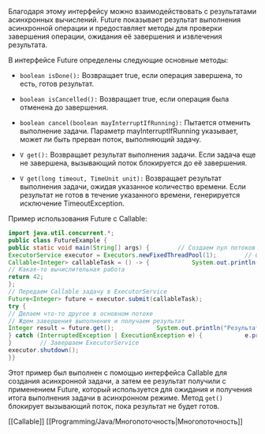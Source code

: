 Благодаря этому интерфейсу можно взаимодействовать с результатами асинхронных вычислений. Future показывает результат выполнения асинхронной операции и предоставляет методы для проверки завершения операции, ожидания её завершения и извлечения результата.

В интерфейсе Future определены следующие основные методы:

- `boolean isDone():` Возвращает true, если операция завершена, то есть, готов результат.
    
- `boolean isCancelled():` Возвращает true, если операция была отменена до завершения.
    
- `boolean cancel(boolean mayInterruptIfRunning):` Пытается отменить выполнение задачи. Параметр mayInterruptIfRunning указывает, может ли быть прерван поток, выполняющий задачу.
    
- `V get():` Возвращает результат выполнения задачи. Если задача еще не завершена, вызывающий поток блокируется до её завершения.
    
- `V get(long timeout, TimeUnit unit):` Возвращает результат выполнения задачи, ожидая указанное количество времени. Если результат не готов в течение указанного времени, генерируется исключение TimeoutException.

Пример использования Future с Callable:

```java
import java.util.concurrent.*;
public class FutureExample {    
public static void main(String[] args) {        // Создаем пул потоков        
ExecutorService executor = Executors.newFixedThreadPool(1);        // Создаем объект Callable        
Callable<Integer> callableTask = () -> {            System.out.println("Выполняется в отдельном потоке");            
// Какая-то вычислительная работа
return 42;        
};        
// Передаем Callable задачу в ExecutorService        
Future<Integer> future = executor.submit(callableTask);        
try {
// Делаем что-то другое в основном потоке            
// Ждем завершения выполнения и получаем результат            
Integer result = future.get();            System.out.println("Результат: " + result);
} catch (InterruptedException | ExecutionException e) {            e.printStackTrace();        
}        // Завершаем ExecutorService        
executor.shutdown();
}}
```
Этот пример был выполнен с помощью интерфейса Callable для создания асинхронной задачи, а затем ее результат получили с применением Future, который используется для ожидания и получения итога выполнения задачи в асинхронном режиме. Метод `get()` блокирует вызывающий поток, пока результат не будет готов.

[[Callable]] [[Programming/Java/Многопоточность|Многопоточность]] 